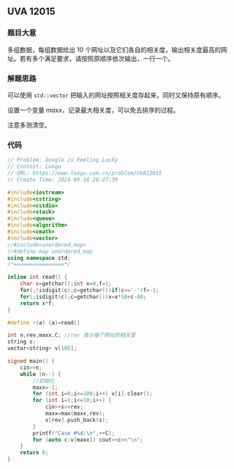 ## UVA 12015

### 题目大意

多组数据，每组数据给出 $10$ 个网址以及它们各自的相关度，输出相关度最高的网址。若有多个满足要求，请按照原顺序依次输出，一行一个。

### 解题思路

可以使用 `std::vector` 把输入的网址按照相关度存起来，同时又保持原有顺序。

设置一个变量 $maxx$，记录最大相关度，可以免去排序的过程。

注意多测清空。

### 代码


```cpp
// Problem: Google is Feeling Lucky
// Contest: Luogu
// URL: https://www.luogu.com.cn/problem/UVA12015
// Create Time: 2024-09-18 20:27:39

#include<iostream>
#include<cstring>
#include<cstdio>
#include<stack>
#include<queue>
#include<algorithm>
#include<cmath>
#include<vector>
//#include<unordered_map>
//#define map unordered_map
using namespace std;
/*================*/

inline int read() {
	char c=getchar();int x=0,f=1;
	for(;!isdigit(c);c=getchar())if(c=='-')f=-1;
	for(;isdigit(c);c=getchar())x=x*10+c-48;
	return x*f;
}

#define r(a) (a)=read()

int n,rev,maxx,C; //rev 表示每个网址的相关度
string s;
vector<string> v[105];

signed main() {
	cin>>n;
	while (n--) {
		//初始化
		maxx=-1;
		for (int i=0;i<=100;i++) v[i].clear();
		for (int i=1;i<=10;i++) {
			cin>>s>>rev;
			maxx=max(maxx,rev);
			v[rev].push_back(s);
		}
		printf("Case #%d:\n",++C);
		for (auto c:v[maxx]) cout<<c<<"\n";
	}
	return 0;
}
```